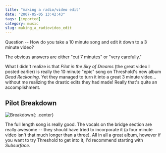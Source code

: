 ```yaml
---
title: "making a radio/video edit"
date: "2007-05-05 13:42:43"
tags: [imported]
category: music
slug: making_a_radiovideo_edit
---
```


Question -- How do you take a 10 minute song and edit it down to a 3 minute video?

The obvious answers are either "cut 7 minutes" or "very carefully."

What I didn't realize is that <em>Pilot in the Sky of Dreams</em> (the great video I posted earlier) is really the 10 minute "epic" song on Threshold's new album <em>Dead Reckoning</em>. Yet they managed to turn it into a great 3 minute video... without me realizing the drastic edits they had made! Really that's quite an accomplishment.

## Pilot Breakdown

![Breakdown]({filename}/images/2007/pilot.png){: .center}

The full length song is really good. The vocals on the bridge section are really awesome -- they should have tried to incorporate it (a four minute video isn't that much longer than a three). All in all a great album, however if you want to try Threshold to get into it, I'd recommend starting with <em>Subsurface</em>.
